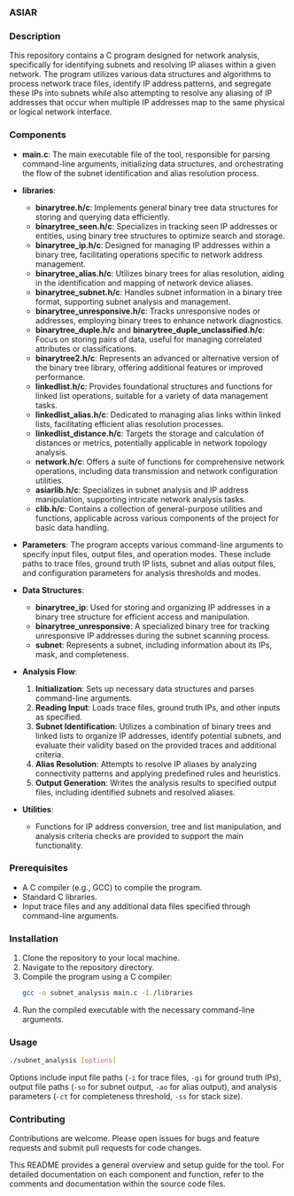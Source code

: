 ### ASIAR

### Description

This repository contains a C program designed for network analysis, specifically for identifying subnets and resolving IP aliases within a given network. The program utilizes various data structures and algorithms to process network trace files, identify IP address patterns, and segregate these IPs into subnets while also attempting to resolve any aliasing of IP addresses that occur when multiple IP addresses map to the same physical or logical network interface.

### Components

- **main.c**: The main executable file of the tool, responsible for parsing command-line arguments, initializing data structures, and orchestrating the flow of the subnet identification and alias resolution process.

- **libraries**:
  - **binarytree.h/c**: Implements general binary tree data structures for storing and querying data efficiently.
  - **binarytree_seen.h/c**: Specializes in tracking seen IP addresses or entities, using binary tree structures to optimize search and storage.
  - **binarytree_ip.h/c**: Designed for managing IP addresses within a binary tree, facilitating operations specific to network address management.
  - **binarytree_alias.h/c**: Utilizes binary trees for alias resolution, aiding in the identification and mapping of network device aliases.
  - **binarytree_subnet.h/c**: Handles subnet information in a binary tree format, supporting subnet analysis and management.
  - **binarytree_unresponsive.h/c**: Tracks unresponsive nodes or addresses, employing binary trees to enhance network diagnostics.
  - **binarytree_duple.h/c** and **binarytree_duple_unclassified.h/c**: Focus on storing pairs of data, useful for managing correlated attributes or classifications.
  - **binarytree2.h/c**: Represents an advanced or alternative version of the binary tree library, offering additional features or improved performance.
  - **linkedlist.h/c**: Provides foundational structures and functions for linked list operations, suitable for a variety of data management tasks.
  - **linkedlist_alias.h/c**: Dedicated to managing alias links within linked lists, facilitating efficient alias resolution processes.
  - **linkedlist_distance.h/c**: Targets the storage and calculation of distances or metrics, potentially applicable in network topology analysis.
  - **network.h/c**: Offers a suite of functions for comprehensive network operations, including data transmission and network configuration utilities.
  - **asiarlib.h/c**: Specializes in subnet analysis and IP address manipulation, supporting intricate network analysis tasks.
  - **clib.h/c**: Contains a collection of general-purpose utilities and functions, applicable across various components of the project for basic data handling.

- **Parameters**: The program accepts various command-line arguments to specify input files, output files, and operation modes. These include paths to trace files, ground truth IP lists, subnet and alias output files, and configuration parameters for analysis thresholds and modes.

- **Data Structures**:
  - **binarytree_ip**: Used for storing and organizing IP addresses in a binary tree structure for efficient access and manipulation.
  - **binarytree_unresponsive**: A specialized binary tree for tracking unresponsive IP addresses during the subnet scanning process.
  - **subnet**: Represents a subnet, including information about its IPs, mask, and completeness.

- **Analysis Flow**:
  1. **Initialization**: Sets up necessary data structures and parses command-line arguments.
  2. **Reading Input**: Loads trace files, ground truth IPs, and other inputs as specified.
  3. **Subnet Identification**: Utilizes a combination of binary trees and linked lists to organize IP addresses, identify potential subnets, and evaluate their validity based on the provided traces and additional criteria.
  4. **Alias Resolution**: Attempts to resolve IP aliases by analyzing connectivity patterns and applying predefined rules and heuristics.
  5. **Output Generation**: Writes the analysis results to specified output files, including identified subnets and resolved aliases.

- **Utilities**:
  - Functions for IP address conversion, tree and list manipulation, and analysis criteria checks are provided to support the main functionality.

### Prerequisites

- A C compiler (e.g., GCC) to compile the program.
- Standard C libraries.
- Input trace files and any additional data files specified through command-line arguments.

### Installation

1. Clone the repository to your local machine.
2. Navigate to the repository directory.
3. Compile the program using a C compiler:
   ```sh
   gcc -o subnet_analysis main.c -I./libraries
   ```
4. Run the compiled executable with the necessary command-line arguments.

### Usage

```sh
./subnet_analysis [options]
```

Options include input file paths (`-i` for trace files, `-gi` for ground truth IPs), output file paths (`-so` for subnet output, `-ao` for alias output), and analysis parameters (`-ct` for completeness threshold, `-ss` for stack size).

### Contributing

Contributions are welcome. Please open issues for bugs and feature requests and submit pull requests for code changes.

This README provides a general overview and setup guide for the tool. For detailed documentation on each component and function, refer to the comments and documentation within the source code files.
